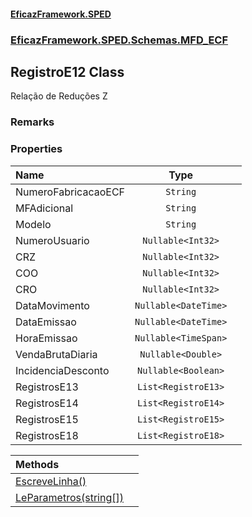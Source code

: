 #### [EficazFramework.SPED](EficazFrameworkSPED.md 'EficazFramework SPED')
### [EficazFramework.SPED.Schemas.MFD_ECF](EficazFramework.SPED.Schemas.MFD_ECF.md 'EficazFramework.SPED.Schemas.MFD_ECF')

## RegistroE12 Class

Relação de Reduções Z

### Remarks
### Properties

| Name | Type | |
| :--- | :---: | :--- |
| NumeroFabricacaoECF | `String` |  |
| MFAdicional | `String` |  |
| Modelo | `String` |  |
| NumeroUsuario | `Nullable<Int32>` |  |
| CRZ | `Nullable<Int32>` |  |
| COO | `Nullable<Int32>` |  |
| CRO | `Nullable<Int32>` |  |
| DataMovimento | `Nullable<DateTime>` |  |
| DataEmissao | `Nullable<DateTime>` |  |
| HoraEmissao | `Nullable<TimeSpan>` |  |
| VendaBrutaDiaria | `Nullable<Double>` |  |
| IncidenciaDesconto | `Nullable<Boolean>` |  |
| RegistrosE13 | `List<RegistroE13>` |  |
| RegistrosE14 | `List<RegistroE14>` |  |
| RegistrosE15 | `List<RegistroE15>` |  |
| RegistrosE18 | `List<RegistroE18>` |  |

| Methods | |
| :--- | :--- |
| [EscreveLinha()](EficazFramework.SPED.Schemas.MFD_ECF/RegistroE12/EscreveLinha().md 'EficazFramework.SPED.Schemas.MFD_ECF.RegistroE12.EscreveLinha()') | |
| [LeParametros(string[])](EficazFramework.SPED.Schemas.MFD_ECF/RegistroE12/LeParametros(string[]).md 'EficazFramework.SPED.Schemas.MFD_ECF.RegistroE12.LeParametros(string[])') | |
